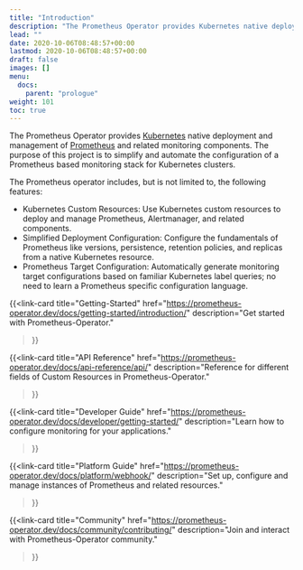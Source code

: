 ```yaml
---
title: "Introduction"
description: "The Prometheus Operator provides Kubernetes native deployment and management of Prometheus and related monitoring components"
lead: ""
date: 2020-10-06T08:48:57+00:00
lastmod: 2020-10-06T08:48:57+00:00
draft: false
images: []
menu:
  docs:
    parent: "prologue"
weight: 101
toc: true
---
```


The Prometheus Operator provides [Kubernetes](https://kubernetes.io/) native deployment and management of [Prometheus](https://prometheus.io/) and related monitoring components.
The purpose of this project is to simplify and automate the configuration of a Prometheus based monitoring stack for Kubernetes clusters.

The Prometheus operator includes, but is not limited to, the following features:

- Kubernetes Custom Resources: Use Kubernetes custom resources to deploy and manage Prometheus, Alertmanager, and related components.
- Simplified Deployment Configuration: Configure the fundamentals of Prometheus like versions, persistence, retention policies, and replicas from a native Kubernetes resource.
- Prometheus Target Configuration: Automatically generate monitoring target configurations based on familiar Kubernetes label queries; no need to learn a Prometheus specific configuration language.

<!-- Getting-Started -->
{{<link-card
  title="Getting-Started"
  href="https://prometheus-operator.dev/docs/getting-started/introduction/"
  description="Get started with Prometheus-Operator."
>}}

<!-- API -->
{{<link-card
  title="API Reference"
  href="https://prometheus-operator.dev/docs/api-reference/api/"
  description="Reference for different fields of Custom Resources in Prometheus-Operator."
>}}

<!-- Developer Guide -->
{{<link-card
  title="Developer Guide"
  href="https://prometheus-operator.dev/docs/developer/getting-started/"
  description="Learn how to configure monitoring for your applications."
>}}

<!-- Platform Guide -->
{{<link-card
  title="Platform Guide"
  href="https://prometheus-operator.dev/docs/platform/webhook/"
  description="Set up, configure and manage instances of Prometheus and related resources."
>}}

<!-- Community -->
{{<link-card
  title="Community"
  href="https://prometheus-operator.dev/docs/community/contributing/"
  description="Join and interact with Prometheus-Operator community."
>}}
